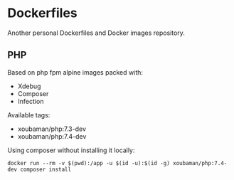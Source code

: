 # Dockerfiles

Another personal Dockerfiles and Docker images repository.

## PHP

Based on php fpm alpine images packed with:

* Xdebug
* Composer
* Infection

Available tags:

* xoubaman/php:7.3-dev
* xoubaman/php:7.4-dev

Using composer without installing it locally:
    
    docker run --rm -v $(pwd):/app -u $(id -u):$(id -g) xoubaman/php:7.4-dev composer install



